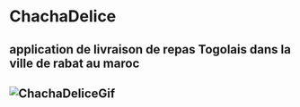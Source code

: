 # ChachaDelice


## application de livraison de repas Togolais dans la ville de rabat au maroc


##  ![ChachaDeliceGif](https://user-images.githubusercontent.com/65972670/93347472-076ca980-f82d-11ea-9f8f-3990dc56e4ae.gif)
